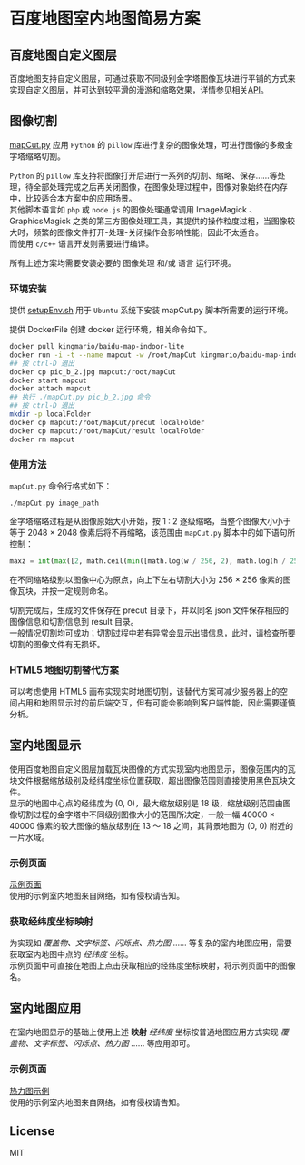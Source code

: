 # 百度地图室内地图简易方案

## 百度地图自定义图层

百度地图支持自定义图层，可通过获取不同级别金字塔图像瓦块进行平铺的方式来实现自定义图层，并可达到较平滑的漫游和缩略效果，详情参见相关[API](http://lbsyun.baidu.com/index.php?title=jspopular/guide/maplayer)。

## 图像切割

[mapCut.py](mapCut.py) 应用 `Python` 的 `pillow` 库进行复杂的图像处理，可进行图像的多级金字塔缩略切割。

`Python` 的 `pillow` 库支持将图像打开后进行一系列的切割、缩略、保存……等处理，待全部处理完成之后再关闭图像，在图像处理过程中，图像对象始终在内存中，比较适合本方案中的应用场景。  
其他脚本语言如 `php` 或 `node.js` 的图像处理通常调用 ImageMagick 、 GraphicsMagick 之类的第三方图像处理工具，其提供的操作粒度过粗，当图像较大时，频繁的图像文件打开-处理-关闭操作会影响性能，因此不太适合。  
而使用 `c/c++` 语言开发则需要进行编译。

所有上述方案均需要安装必要的 图像处理 和/或 语言 运行环境。

### 环境安装

提供 [setupEnv.sh](setupEnv.sh) 用于 `Ubuntu` 系统下安装 mapCut.py 脚本所需要的运行环境。

提供 DockerFile 创建 docker 运行环境，相关命令如下。

```bash
docker pull kingmario/baidu-map-indoor-lite
docker run -i -t --name mapcut -w /root/mapCut kingmario/baidu-map-indoor-lite
## 按 ctrl-D 退出
docker cp pic_b_2.jpg mapcut:/root/mapCut
docker start mapcut
docker attach mapcut
## 执行 ./mapCut.py pic_b_2.jpg 命令
## 按 ctrl-D 退出
mkdir -p localFolder
docker cp mapcut:/root/mapCut/precut localFolder
docker cp mapcut:/root/mapCut/result localFolder
docker rm mapcut
```

### 使用方法

`mapCut.py` 命令行格式如下：

```
./mapCut.py image_path
```

金字塔缩略过程是从图像原始大小开始，按 1 : 2 逐级缩略，当整个图像大小小于等于 2048 × 2048 像素后将不再缩略，该范围由 `mapCut.py` 脚本中的如下语句所控制：

```python
maxz = int(max([2, math.ceil(min([math.log(w / 256, 2), math.log(h / 256, 2)]))])) - 1
```

在不同缩略级别以图像中心为原点，向上下左右切割大小为 256 × 256 像素的图像瓦块，并按一定规则命名。

切割完成后，生成的文件保存在 precut 目录下，并以同名 json 文件保存相应的图像信息和切割信息到 result 目录。  
一般情况切割均可成功；切割过程中若有异常会显示出错信息，此时，请检查所要切割的图像文件有无损坏。

### HTML5 地图切割替代方案

可以考虑使用 HTML5 画布实现实时地图切割，该替代方案可减少服务器上的空间占用和地图显示时的前后端交互，但有可能会影响到客户端性能，因此需要谨慎分析。

## 室内地图显示

使用百度地图自定义图层加载瓦块图像的方式实现室内地图显示，图像范围内的瓦块文件根据缩放级别及经纬度坐标位置获取，超出图像范围则直接使用黑色瓦块文件。  
显示的地图中心点的经纬度为 (0, 0)，最大缩放级别是 18 级，缩放级别范围由图像切割过程的金字塔中不同级别图像大小的范围所决定，一般一幅 40000 × 40000 像素的较大图像的缩放级别在 13 ～ 18 之间，其背景地图为 (0, 0) 附近的一片水域。

### 示例页面

[示例页面](mapViewer.html)  
使用的示例室内地图来自网络，如有侵权请告知。

### 获取经纬度坐标映射

为实现如 _覆盖物、文字标签、闪烁点、热力图_ …… 等复杂的室内地图应用，需要获取室内地图中点的 _经纬度_ 坐标。  
示例页面中可直接在地图上点击获取相应的经纬度坐标映射，将示例页面中的图像名。

## 室内地图应用

在室内地图显示的基础上使用上述 **映射** _经纬度_ 坐标按普通地图应用方式实现 _覆盖物、文字标签、闪烁点、热力图_ …… 等应用即可。

### 示例页面

[热力图示例](mapApplication.html)  
使用的示例室内地图来自网络，如有侵权请告知。

## License

MIT